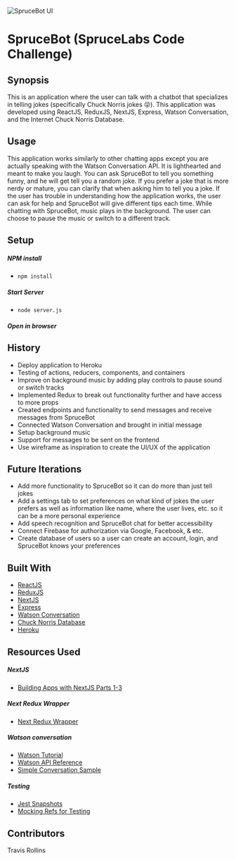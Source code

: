 ![SpruceBot UI](https://media.giphy.com/media/xUNda19iCfA3neIgCI/giphy.gif)

# SpruceBot (SpruceLabs Code Challenge)

## Synopsis
This is an application where the user can talk with a chatbot that specializes in telling jokes (specifically Chuck Norris jokes 😜).  This application was developed using ReactJS, ReduxJS, NextJS, Express, Watson Conversation, and the Internet Chuck Norris Database.

## Usage
This application works similarly to other chatting apps except you are actually speaking with the Watson Conversation API.  It is lighthearted and meant to make you laugh.  You can ask SpruceBot to tell you something funny, and he will get tell you a random joke.  If you prefer a joke that is more nerdy or mature, you can clarify that when asking him to tell you a joke.  If the user has trouble in understanding how the application works, the user can ask for help and SpruceBot will give different tips each time.  While chatting with SpruceBot, music plays in the background.  The user can choose to pause the music or switch to a different track.

## Setup

##### NPM install
  - ```npm install```

##### Start Server
  - ```node server.js```

##### Open in browser

## History
* Deploy application to Heroku
* Testing of actions, reducers, components, and containers
* Improve on background music by adding play controls to pause sound or switch tracks
* Implemented Redux to break out functionality further and have access to more props
* Created endpoints and functionality to send messages and receive messages from SpruceBot
* Connected Watson Conversation and brought in initial message
* Setup background music
* Support for messages to be sent on the frontend
* Use wireframe as inspiration to create the UI/UX of the application

## Future Iterations

* Add more functionality to SpruceBot so it can do more than just tell jokes
* Add a settings tab to set preferences on what kind of jokes the user prefers as well as information like name, where the user lives, etc. so it can be a more personal experience
* Add speech recognition and SpruceBot chat for better accessibility
* Connect Firebase for authorization via Google, Facebook, & etc.
* Create database of users so a user can create an account, login, and SpruceBot knows your preferences

## Built With
- [ReactJS](https://reactjs.org/)
- [ReduxJS](https://redux.js.org/)
- [NextJS](https://github.com/zeit/next.js/)
- [Express](https://expressjs.com/)
- [Watson Conversation](https://www.ibm.com/watson/services/conversation/)
- [Chuck Norris Database](http://www.icndb.com/api/)
- [Heroku](https://heroku.com)

## Resources Used

##### NextJS

- [Building Apps with NextJS Parts 1-3](https://medium.com/@diamondgfx/nextjs-lessons-learned-part-3-be3aeefd9be0)

##### Next Redux Wrapper

- [Next Redux Wrapper](https://github.com/kirill-konshin/next-redux-wrapper)

##### Watson conversation

- [Watson Tutorial](https://console.bluemix.net/docs/services/conversation/develop-app.html#building-a-client-application)
- [Watson API Reference](https://www.ibm.com/watson/developercloud/conversation/api/v1/?node#send_message)
- [Simple Conversation Sample](https://github.com/watson-developer-cloud/conversation-simple/blob/master/app.js)

##### Testing
- [Jest Snapshots](https://medium.com/styled-components/effective-testing-for-styled-components-67982eb7d42b)
- [Mocking Refs for Testing](https://reactjs.org/blog/2016/11/16/react-v15.4.0.html)

## Contributors
Travis Rollins
